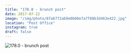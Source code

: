 ```yaml
---
title: "178.0 - brunch post"
date: 2017-07-22
image: "/img/photo/8fa6772ab9e0b00e7a7f88b3d463e422.jpg"
location: "Post Office"
instagram: true
draft: false
---
```


![178.0 - brunch post](/img/photo/8fa6772ab9e0b00e7a7f88b3d463e422.jpg)

